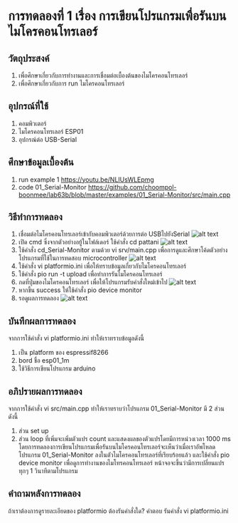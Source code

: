 # การทดลองที่ 1 เรื่อง การเขียนโปรแกรมเพื่อรันบนไมโครคอนโทรเลอร์
## วัตถุประสงค์
1) เพื่อศึกษาเกี่ยวกับการทำงานและการเชื่อมต่อเบื้องต้นของไมโครคอนโทรเลอร์
2) เพื่อศึกษาเกี่ยวกับการ run ไมโครคอนโทรเลอร์
## อุปกรณ์ที่ใช้
1) คอมพิวเตอร์
2) ไมโครคอนโทรเลอร์ ESP01
3) อุปกรณ์ต่อ USB-Serial
## ศึกษาข้อมูลเบื้องต้น
1) run example 1 https://youtu.be/NLIUsWLEpmg
2) code 01_Serial-Monitor https://github.com/choompol-boonmee/lab63b/blob/master/examples/01_Serial-Monitor/src/main.cpp
## วิธีทำการทดลอง
1) เชื่อมต่อไมโครคอนโทรเลอร์เข้ากับคอมพิวเตอร์ด้วยการต่อ USBไปยังSerial
![alt text](https://cdn.discordapp.com/attachments/663373978848591875/824214658948530176/112262904-f9e32100-8ca0-11eb-9f47-268601cf5927.png)
2) เปิด cmd ซึ่งจากตัวอย่างอยู้ในโฟล์เดอร์ ใช้คำสั่ง cd pattani
![alt text](https://cdn.discordapp.com/attachments/663373978848591875/824215655830126602/112263053-3b73cc00-8ca1-11eb-9208-d6c6f034ab40.png)
3) ใช้คำสั่ง cd_Serial-Monitor ตามด้วย vi srv/main.cpp เพื่อการดูและศึกษาโค้ดตัวอย่างโปรแกรมที่ใช้ในการทดสอบ microcontroller
![alt text](https://cdn.discordapp.com/attachments/663373978848591875/824218014760173578/unknown.png)
4) ใช้คำสั่ง vi platformio.ini เพื่อให้ทราบข้อมูลเกี่ยวกับไมโครคอนโทรเลอร์
5) ใช้คำสั่ง pio run -t upload เพื่อทำการรันไมโครคอนโทรเลอร์
6) กดที่ปุ่มของไมโครคอนโทรเลอร์ เพื่อให้โปรแกรมรับคำสั่งใหม่เข้าไป
![alt text](https://cdn.discordapp.com/attachments/663373978848591875/824218369196032010/112263157-6a8a3d80-8ca1-11eb-95f8-a52ef839065b.png)
7) หากขึ้น success ให้ใช้คำสั่ง pio device monitor
8) รอดูผลการทดลอง
![alt text](https://cdn.discordapp.com/attachments/663373978848591875/824218710511321109/112263245-9279a100-8ca1-11eb-88c0-53347d55686d.png)
## บันทึกผลการทดลอง
จากการใช้คำสั่ง vi platformio.ini ทำให้เราทราบข้อมูลดังนี้
1) เป็น platform ของ espressif8266
2) bord ชื่อ esp01_1m
3) ใช้วิธีการเขียนโปรแกรม arduino
## อภิปรายผลการทดลอง
จากการใช้คำสั่ง vi src/main.cpp ทำให้เราทราบว่าโปรแกรม 01_Serial-Monitor มี 2 ส่วนดังนี้
1. ส่วน set up
2. ส่วน loop ที่เพิ่มจะเพิ่มตัวแปร count และแสดงผลของตัวแปรโดยมีการหน่วงเวลา 1000 ms โดยการทดลองการเขียนโปรแกรมเพื่อรันบนไมโครคอนโทรเลอร์จะเห็นว่าเมื่อเราอัพโหลดโปรแกรม 01_Serial-Monitor ลงในตัวไมโครคอนโทรเลอร์ที่เรียบร้อยแล้ว และใช้คำสั่ง pio device monitor เพื่อดูการทำงานของไมโทรคอนโทรเลอร์ หน้าจอจะขึ้นว่ามีการเปลี่ยนแปรทุกๆ 1 วินาทีตามโปรแกรม
## คำถามหลังการทดลอง
ถ้าเราต้องการดูรายละเอียดของ platformio ต้องรันคำสั่งใด?
คำตอบ รันคำสั่ง vi platformio.ini
















